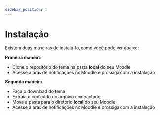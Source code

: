 ```yaml
---
sidebar_position: 1
---
```


# Instalação

Existem duas maneiras de instalá-lo, como você pode ver abaixo:

**Primeira maneira**

- Clone o repositório do tema na pasta **local** do seu Moodle
- Acesse a áras de notificações no Moodle e prossiga com a instalação

**Segunda maneira**

- Faça o download do tema
- Extraia o conteúdo do arquivo compactado
- Mova a pasta para o diretório **local** do seu Moodle
- Acesse a áras de notificações no Moodle e prossiga com a instalação
